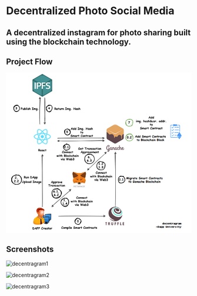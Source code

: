# Decentralized Photo Social Media

## A decentralized instagram for photo sharing built using the blockchain technology.

## Project Flow
![flow](https://github.com/kuluruvineeth/decentragram/blob/master/screenshots/flow.png)

## Screenshots
![decentragram1](https://github.com/kuluruvineeth/decentragram/blob/master/screenshots/decentragram1.png)

![decentragram2](https://github.com/kuluruvineeth/decentragram/blob/master/screenshots/decentragram2.png)

![decentragram3](https://github.com/kuluruvineeth/decentragram/blob/master/screenshots/decentragram3.png)
